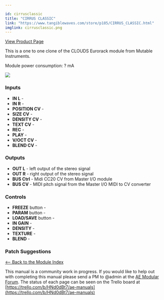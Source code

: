 ```yaml
---

id: cirrusclassic
title: "CIRRUS CLASSIC"
link: "https://www.tangiblewaves.com/store/p185/CIRRUS_CLASSIC.html"
imglink: cirrusclassic.png
---
```



[View Product Page](https://www.tangiblewaves.com/store/p185/CIRRUS_CLASSIC.html)

This is a one to one clone of the CLOUDS Eurorack module from Mutable Instruments.

Module power consumption: ? mA

[![](/images/th00---cirrusclassic.png.jpg)](https://wiki.aemodular.com/uploads/AeManual/CIRRUSCLASSIC/cirrusclassic.png "cirrusclassic")

### Inputs

*   **IN L** -
*   **IN R** -
*   **POSITION CV** -
*   **SIZE CV** -
*   **DENSITY CV** -
*   **TEXT CV** -
*   **REC** -
*   **PLAY** -
*   **V/OCT CV** -
*   **BLEND CV** -

### Outputs

*   **OUT L** - left output of the stereo signal
*   **OUT R** - right output of the stereo signal
*   **BUS Ctrl** - Midi CC20 CV from Master I/O module
*   **BUS CV** - MIDI pitch signal from the Master I/O MIDI to CV converter

### Controls

*   **FREEZE** button -
*   **PARAM** button -
*   **LOAD/SAVE** button -
*   **IN GAIN** -
*   **DENSITY** -
*   **TEXTURE** -
*   **BLEND** -

### Patch Suggestions

[<-- Back to the Module Index](https://wiki.aemodular.com/pmwiki.php/AeManual/Modules)

This manual is a community work in progress. If you would like to help out with completing this manual please send a PM to @admin at the [AE Modular Forum](http://forum.aemodular.com). The status of each page can be seen on the Trello board at [https://trello.com/b/HNd0dBt7/ae-manuals](https://trello.com/b/HNd0dBt7/ae-manuals)